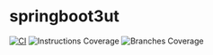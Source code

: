 # springboot3ut

[![CI](https://github.com/will8ug/springboot3ut/actions/workflows/maven.yml/badge.svg)](https://github.com/will8ug/springboot3ut/actions/workflows/maven.yml)
![Instructions Coverage](https://will8ug.github.io/springboot3ut/badges/instructions.svg)
![Branches Coverage](https://will8ug.github.io/springboot3ut/badges/branches.svg)
